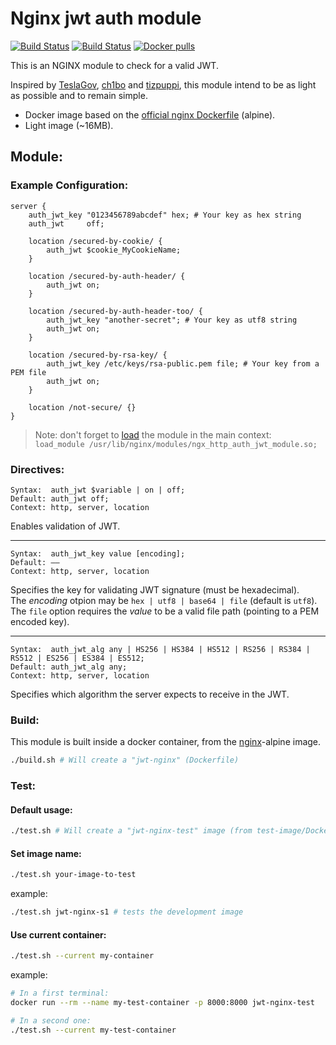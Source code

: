 # Nginx jwt auth module

[![Build
Status](https://img.shields.io/github/license/maxx-t/nginx-jwt-module.svg)](/blob/master/LICENSE)
[![Build
Status](https://img.shields.io/docker/build/maxxt/nginx-jwt-module.svg)](https://hub.docker.com/r/maxxt/nginx-jwt-module/)
[![Docker
pulls](https://img.shields.io/docker/pulls/maxxt/nginx-jwt-module.svg)](https://hub.docker.com/r/maxxt/nginx-jwt-module/)

This is an NGINX module to check for a valid JWT.

Inspired by
[TeslaGov](https://github.com/TeslaGov/ngx-http-auth-jwt-module),
[ch1bo](https://github.com/ch1bo/nginx-jwt) and
[tizpuppi](https://github.com/tizpuppi/ngx_http_auth_jwt_module), this
module intend to be as light as possible and to remain simple.

  - Docker image based on the [official nginx
    Dockerfile](https://github.com/nginxinc/docker-nginx) (alpine).
  - Light image (~16MB).

## Module:

### Example Configuration:

``` nginx
server {
    auth_jwt_key "0123456789abcdef" hex; # Your key as hex string
    auth_jwt     off;

    location /secured-by-cookie/ {
        auth_jwt $cookie_MyCookieName;
    }

    location /secured-by-auth-header/ {
        auth_jwt on;
    }

    location /secured-by-auth-header-too/ {
        auth_jwt_key "another-secret"; # Your key as utf8 string
        auth_jwt on;
    }

    location /secured-by-rsa-key/ {
        auth_jwt_key /etc/keys/rsa-public.pem file; # Your key from a PEM file
        auth_jwt on;
    }

    location /not-secure/ {}
}
```

> Note: don't forget to
> [load](http://nginx.org/en/docs/ngx_core_module.html#load_module) the
> module in the main context: <br>`load_module
> /usr/lib/nginx/modules/ngx_http_auth_jwt_module.so;`

### Directives:

    Syntax:  auth_jwt $variable | on | off;
    Default: auth_jwt off;
    Context: http, server, location

Enables validation of JWT.<hr>

    Syntax:  auth_jwt_key value [encoding];
    Default: ——
    Context: http, server, location

Specifies the key for validating JWT signature (must be
hexadecimal).<br> The *encoding* otpion may be `hex | utf8 | base64 |
file` (default is `utf8`).<br> The `file` option requires the *value* to
be a valid file path (pointing to a PEM encoded key).

<hr>

    Syntax:  auth_jwt_alg any | HS256 | HS384 | HS512 | RS256 | RS384 | RS512 | ES256 | ES384 | ES512;
    Default: auth_jwt_alg any;
    Context: http, server, location

Specifies which algorithm the server expects to receive in the JWT.

### Build:

This module is built inside a docker container, from the
[nginx](https://hub.docker.com/_/nginx/)-alpine image.

``` bash
./build.sh # Will create a "jwt-nginx" (Dockerfile)
```

### Test:

#### Default usage:

``` bash
./test.sh # Will create a "jwt-nginx-test" image (from test-image/Dockerfile) based on the "jwt-nginx" one.
```

#### Set image name:

``` bash
./test.sh your-image-to-test
```

example:

``` bash
./test.sh jwt-nginx-s1 # tests the development image
```

#### Use current container:

``` bash
./test.sh --current my-container
```

example:

``` bash
# In a first terminal:
docker run --rm --name my-test-container -p 8000:8000 jwt-nginx-test

# In a second one:
./test.sh --current my-test-container
```